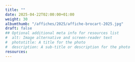 ```yaml
---
title: ""
date: 2025-04-22T02:00:00+01:00
weight: 30
albumthumb: "/affiches/2025/affiche-brocart-2025.jpg"
draft: false
## Optional additional meta info for resources list
#  alt: Image alternative and screen-reader text
#  phototitle: A title for the photo
#  description: A sub-title or description for the photo
resources:
---
```

